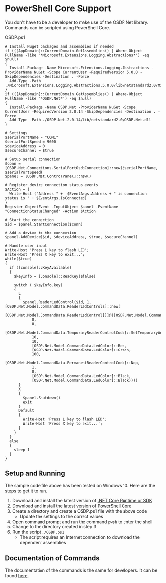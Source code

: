 # PowerShell Core Support

You don't have to be a developer to make use of the OSDP.Net library. Commands can be scripted using PowerShell Core. 

OSDP.ps1
```shell
# Install Nuget packages and assemblies if needed
if (([AppDomain]::CurrentDomain.GetAssemblies() | Where-Object FullName -like '*Microsoft.Extensions.Logging.Abstractions*') -eq $null)
{
  Install-Package -Name Microsoft.Extensions.Logging.Abstractions -ProviderName NuGet -Scope CurrentUser -RequiredVersion 5.0.0 -SkipDependencies -Destination . -Force
  Add-Type -Path ./Microsoft.Extensions.Logging.Abstractions.5.0.0/lib/netstandard2.0/Microsoft.Extensions.Logging.Abstractions.dll
}
if (([AppDomain]::CurrentDomain.GetAssemblies() | Where-Object FullName -like '*OSDP.Net*') -eq $null)
{
  Install-Package -Name OSDP.Net -ProviderName NuGet -Scope CurrentUser -RequiredVersion 2.0.14 -SkipDependencies -Destination . -Force
  Add-Type -Path ./OSDP.Net.2.0.14/lib/netstandard2.0/OSDP.Net.dll
}

# Settings
$serialPortName = "COM1"
$serialPortSpeed = 9600
$deviceAddress = 0
$secureChannel = $true

# Setup serial connection
$conn = [OSDP.Net.Connections.SerialPortOsdpConnection]::new($serialPortName, $serialPortSpeed)
$panel = [OSDP.Net.ControlPanel]::new()

# Register device connection status events
$Action = {
  Write-Host ("Address " +  $EventArgs.Address + " is connection status is " + $EventArgs.IsConnected)
}
Register-ObjectEvent -InputObject $panel -EventName "ConnectionStatusChanged" -Action $Action

# Start the connection
$id = $panel.StartConnection($conn)

# Add a device to the connection
$panel.AddDevice($id, $deviceAddress, $true, $secureChannel)

# Handle user input
Write-Host 'Press L key to flash LED';
Write-Host 'Press X key to exit...';
while($true)
{
  if ([console]::KeyAvailable)
  {
    $keyInfo = [Console]::ReadKey($false)
    
    switch ( $keyInfo.key)
    {
      L 
      { 
        $panel.ReaderLedControl($id, 1, [OSDP.Net.Model.CommandData.ReaderLedControls]::new(
          [OSDP.Net.Model.CommandData.ReaderLedControl[]]@([OSDP.Net.Model.CommandData.ReaderLedControl]::new(
            0, 
            0,
            [OSDP.Net.Model.CommandData.TemporaryReaderControlCode]::SetTemporaryAndStartTimer,
            10,
            10,
            [OSDP.Net.Model.CommandData.LedColor]::Red,
            [OSDP.Net.Model.CommandData.LedColor]::Green,
            100,
            [OSDP.Net.Model.CommandData.PermanentReaderControlCode]::Nop,
            1,
            0,
            [OSDP.Net.Model.CommandData.LedColor]::Black,
            [OSDP.Net.Model.CommandData.LedColor]::Black))))
      }
      X 
      { 
        $panel.Shutdown()
        exit
      }
      Default
      {
        Write-Host 'Press L key to flash LED';
        Write-Host 'Press X key to exit...';
      }
    }
  } 
  else
  {
    sleep 1
  }    
}
```

## Setup and Running

The sample code file above has been tested on Windows 10. Here are the steps to get it to run.

1) Download and install the latest version of [.NET Core Runtime or SDK](https://dotnet.microsoft.com/en-us/download)
2) Download and install the latest version of [PowerShell Core](https://docs.microsoft.com/en-us/powershell/scripting/install/installing-powershell-on-windows)
3) Create a directory and create a OSDP.ps1 file with the above code
   * Update the settings to the correct values
4) Open command prompt and run the command ```pwsh``` to enter the shell
5) Change to the directory created in step 3
6) Run the script ```./OSDP.ps1```
    * The script requires an Internet connection to download the dependent assemblies

## Documentation of Commands

The documentation of the commands is the same for developers. It can be found [here](supported_commands.md).